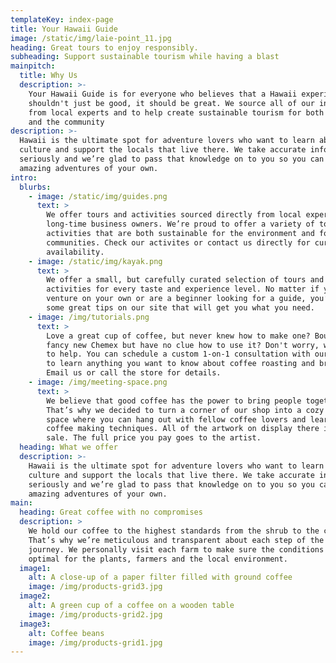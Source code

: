```yaml
---
templateKey: index-page
title: Your Hawaii Guide
image: /static/img/laie-point_11.jpg
heading: Great tours to enjoy responsibly.
subheading: Support sustainable tourism while having a blast
mainpitch:
  title: Why Us
  description: >-
    Your Hawaii Guide is for everyone who believes that a Hawaii experience
    shouldn't just be good, it should be great. We source all of our information
    from local experts and to help create sustainable tourism for both visitors
    and the community
description: >-
  Hawaii is the ultimate spot for adventure lovers who want to learn about the
  culture and support the locals that live there. We take accurate information
  seriously and we’re glad to pass that knowledge on to you so you can have
  amazing adventures of your own.
intro:
  blurbs:
    - image: /static/img/guides.png
      text: >
        We offer tours and activities sourced directly from local experts and
        long-time business owners. We’re proud to offer a variety of tours and
        activities that are both sustainable for the environment and for local
        communities. Check our activites or contact us directly for current
        availability.
    - image: /static/img/kayak.png
      text: >
        We offer a small, but carefully curated selection of tours and
        activities for every taste and experience level. No matter if you
        venture on your own or are a beginner looking for a guide, you’ll find
        some great tips on our site that will get you what you need.
    - image: /img/tutorials.png
      text: >
        Love a great cup of coffee, but never knew how to make one? Bought a
        fancy new Chemex but have no clue how to use it? Don't worry, we’re here
        to help. You can schedule a custom 1-on-1 consultation with our baristas
        to learn anything you want to know about coffee roasting and brewing.
        Email us or call the store for details.
    - image: /img/meeting-space.png
      text: >
        We believe that good coffee has the power to bring people together.
        That’s why we decided to turn a corner of our shop into a cozy meeting
        space where you can hang out with fellow coffee lovers and learn about
        coffee making techniques. All of the artwork on display there is for
        sale. The full price you pay goes to the artist.
  heading: What we offer
  description: >-
    Hawaii is the ultimate spot for adventure lovers who want to learn about the
    culture and support the locals that live there. We take accurate information
    seriously and we’re glad to pass that knowledge on to you so you can have
    amazing adventures of your own.
main:
  heading: Great coffee with no compromises
  description: >
    We hold our coffee to the highest standards from the shrub to the cup.
    That’s why we’re meticulous and transparent about each step of the coffee’s
    journey. We personally visit each farm to make sure the conditions are
    optimal for the plants, farmers and the local environment.
  image1:
    alt: A close-up of a paper filter filled with ground coffee
    image: /img/products-grid3.jpg
  image2:
    alt: A green cup of a coffee on a wooden table
    image: /img/products-grid2.jpg
  image3:
    alt: Coffee beans
    image: /img/products-grid1.jpg
---
```



